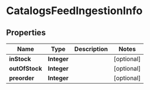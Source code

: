 

# CatalogsFeedIngestionInfo


## Properties

Name | Type | Description | Notes
------------ | ------------- | ------------- | -------------
**inStock** | **Integer** |  |  [optional]
**outOfStock** | **Integer** |  |  [optional]
**preorder** | **Integer** |  |  [optional]



